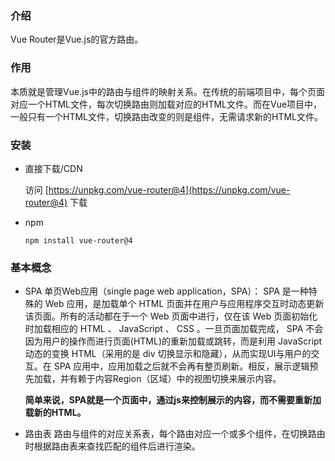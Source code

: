 ### 介绍
Vue Router是Vue.js的官方路由。
### 作用
本质就是管理Vue.js中的路由与组件的映射关系。在传统的前端项目中，每个页面对应一个HTML文件，每次切换路由则加载对应的HTML文件。而在Vue项目中，一般只有一个HTML文件，切换路由改变的则是组件，无需请求新的HTML文件。
### 安装
- 直接下载/CDN

  访问 [https://unpkg.com/vue-router@4](https://unpkg.com/vue-router@4) 下载

- npm

  `npm install vue-router@4`

### 基本概念

- SPA
  单页Web应用（single page web application，SPA）： SPA 是一种特殊的 Web 应用，是加载单个 HTML 页面并在用户与应用程序交互时动态更新该页面。所有的活动都在于一个 Web 页面中进行，仅在该 Web 页面初始化时加载相应的 HTML 、 JavaScript 、 CSS 。一旦页面加载完成， SPA 不会因为用户的操作而进行页面(HTML)的重新加载或跳转，而是利用 JavaScript 动态的变换 HTML（采用的是 div 切换显示和隐藏），从而实现UI与用户的交互。在 SPA 应用中，应用加载之后就不会再有整页刷新。相反，展示逻辑预先加载，并有赖于内容Region（区域）中的视图切换来展示内容。

  **简单来说，SPA就是一个页面中，通过js来控制展示的内容，而不需要重新加载新的HTML。**

- 路由表
  路由与组件的对应关系表，每个路由对应一个或多个组件，在切换路由时根据路由表来查找匹配的组件后进行渲染。